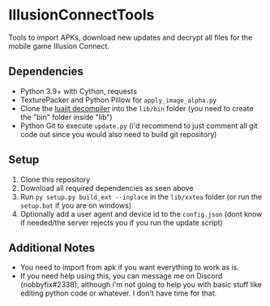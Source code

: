 # IllusionConnectTools
Tools to import APKs, download new updates and decrypt all files for the mobile game Illusion Connect.

## Dependencies
* Python 3.9+ with Cython, requests
* TexturePacker and Python Pillow for `apply_image_alpha.py`
* Clone the [luajit decompiler](https://gitlab.com/znixian/luajit-decompiler) into the `lib/bin` folder (you need to create the "bin" folder inside "lib")
* Python Git to execute `update.py` (i'd recommend to just comment all git code out since you would also need to build git repository)


## Setup
1. Clone this repository
2. Download all required dependencies as seen above
3. Run `py setup.py build_ext --inplace` in the `lib/xxtea` folder (or run the `setup.bat` if you are on windows)
4. Optionally add a user agent and device id to the `config.json` (dont know if needed/the server rejects you if you run the update script)

## Additional Notes
* You need to import from apk if you want everything to work as is.
* If you need help using this, you can message me on Discord (nobbyfix#2338), although i'm not going to help you with basic stuff like editing python code or whatever. I don't have time for that.
